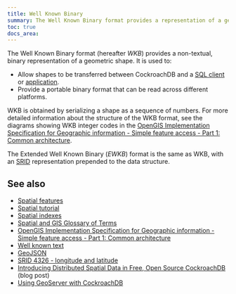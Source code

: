 ```yaml
---
title: Well Known Binary
summary: The Well Known Binary format provides a representation of a geometric shape that is efficient for machine processing and storage.
toc: true
docs_area: 
---
```


The Well Known Binary format (hereafter _WKB_) provides a non-textual, binary representation of a geometric shape. It is used to:

- Allow shapes to be transferred between CockroachDB and a [SQL client](cockroach-sql.html) or [application](build-a-java-app-with-cockroachdb.html).
- Provide a portable binary format that can be read across different platforms.

WKB is obtained by serializing a shape as a sequence of numbers. For more detailed information about the structure of the WKB format, see the diagrams showing WKB integer codes in the [OpenGIS Implementation Specification for Geographic information - Simple feature access - Part 1: Common architecture](https://portal.opengeospatial.org/files/?artifact_id=25355).

<a name="ewkb"></a>

The Extended Well Known Binary (_EWKB_) format is the same as WKB, with an [SRID](spatial-glossary.html#srid) representation prepended to the data structure.

## See also

- [Spatial features](spatial-features.html)
- [Spatial tutorial](spatial-tutorial.html)
- [Spatial indexes](spatial-indexes.html)
- [Spatial and GIS Glossary of Terms](spatial-glossary.html)
- [OpenGIS Implementation Specification for Geographic information - Simple feature access - Part 1: Common architecture](https://portal.opengeospatial.org/files/?artifact_id=25355)
- [Well known text](well-known-text.html)
- [GeoJSON](geojson.html)
- [SRID 4326 - longitude and latitude](srid-4326.html)
- [Introducing Distributed Spatial Data in Free, Open Source CockroachDB](https://www.cockroachlabs.com/blog/spatial-data/) (blog post)
- [Using GeoServer with CockroachDB](geoserver.html)
